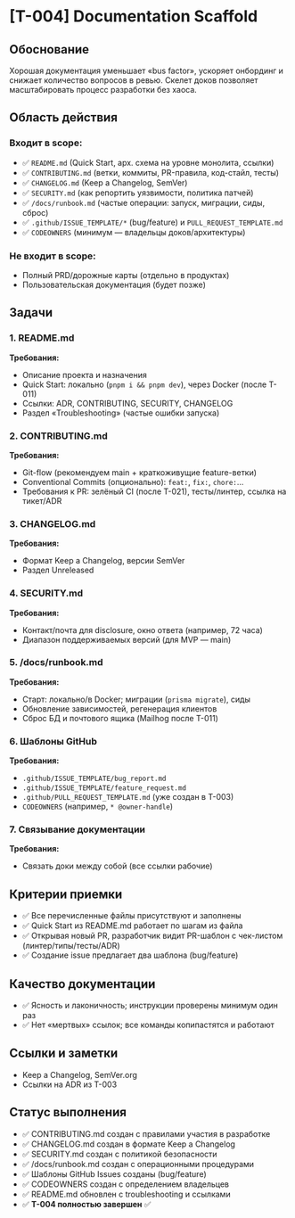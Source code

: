 # [T-004] Documentation Scaffold

## Обоснование

Хорошая документация уменьшает «bus factor», ускоряет онбординг и снижает количество вопросов в ревью. Скелет доков позволяет масштабировать процесс разработки без хаоса.

## Область действия

### Входит в scope:

- ✅ `README.md` (Quick Start, арх. схема на уровне монолита, ссылки)
- ✅ `CONTRIBUTING.md` (ветки, коммиты, PR-правила, код-стайл, тесты)
- ✅ `CHANGELOG.md` (Keep a Changelog, SemVer)
- ✅ `SECURITY.md` (как репортить уязвимости, политика патчей)
- ✅ `/docs/runbook.md` (частые операции: запуск, миграции, сиды, сброс)
- ✅ `.github/ISSUE_TEMPLATE/*` (bug/feature) и `PULL_REQUEST_TEMPLATE.md`
- ✅ `CODEOWNERS` (минимум — владельцы доков/архитектуры)

### Не входит в scope:

- Полный PRD/дорожные карты (отдельно в продуктах)
- Пользовательская документация (будет позже)

## Задачи

### 1. README.md

**Требования:**

- Описание проекта и назначения
- Quick Start: локально (`pnpm i && pnpm dev`), через Docker (после T-011)
- Ссылки: ADR, CONTRIBUTING, SECURITY, CHANGELOG
- Раздел «Troubleshooting» (частые ошибки запуска)

### 2. CONTRIBUTING.md

**Требования:**

- Git-flow (рекомендуем main + краткоживущие feature-ветки)
- Conventional Commits (опционально): `feat:`, `fix:`, `chore:`…
- Требования к PR: зелёный CI (после T-021), тесты/линтер, ссылка на тикет/ADR

### 3. CHANGELOG.md

**Требования:**

- Формат Keep a Changelog, версии SemVer
- Раздел Unreleased

### 4. SECURITY.md

**Требования:**

- Контакт/почта для disclosure, окно ответа (например, 72 часа)
- Диапазон поддерживаемых версий (для MVP — main)

### 5. /docs/runbook.md

**Требования:**

- Старт: локально/в Docker; миграции (`prisma migrate`), сиды
- Обновление зависимостей, регенерация клиентов
- Сброс БД и почтового ящика (Mailhog после T-011)

### 6. Шаблоны GitHub

**Требования:**

- `.github/ISSUE_TEMPLATE/bug_report.md`
- `.github/ISSUE_TEMPLATE/feature_request.md`
- `.github/PULL_REQUEST_TEMPLATE.md` (уже создан в T-003)
- `CODEOWNERS` (например, `* @owner-handle`)

### 7. Связывание документации

**Требования:**

- Связать доки между собой (все ссылки рабочие)

## Критерии приемки

- ✅ Все перечисленные файлы присутствуют и заполнены
- ✅ Quick Start из README.md работает по шагам из файла
- ✅ Открывая новый PR, разработчик видит PR-шаблон с чек-листом (линтер/типы/тесты/ADR)
- ✅ Создание issue предлагает два шаблона (bug/feature)

## Качество документации

- ✅ Ясность и лаконичность; инструкции проверены минимум один раз
- ✅ Нет «мертвых» ссылок; все команды копипастятся и работают

## Ссылки и заметки

- Keep a Changelog, SemVer.org
- Ссылки на ADR из T-003

## Статус выполнения

- ✅ CONTRIBUTING.md создан с правилами участия в разработке
- ✅ CHANGELOG.md создан в формате Keep a Changelog
- ✅ SECURITY.md создан с политикой безопасности
- ✅ /docs/runbook.md создан с операционными процедурами
- ✅ Шаблоны GitHub Issues созданы (bug/feature)
- ✅ CODEOWNERS создан с определением владельцев
- ✅ README.md обновлен с troubleshooting и ссылками
- ✅ **T-004 полностью завершен** ✅
